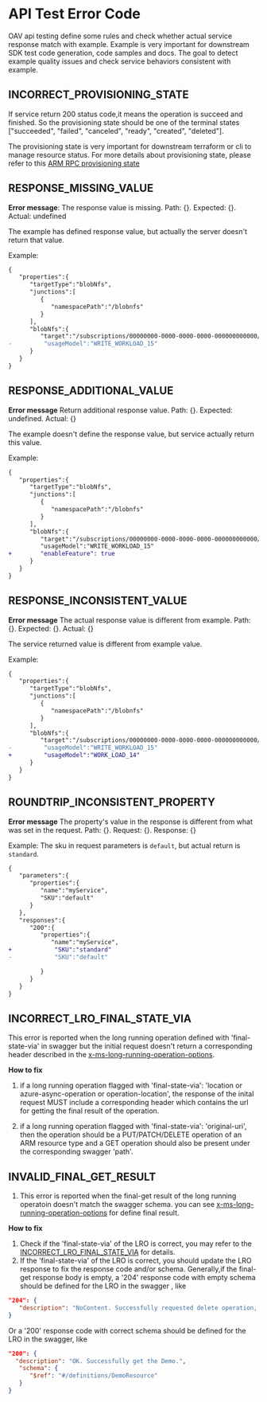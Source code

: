 <!--
 Copyright (c) 2021 Microsoft Corporation

 This software is released under the MIT License.
 https://opensource.org/licenses/MIT
-->

# API Test Error Code

OAV api testing define some rules and check whether actual service response match with example. Example is very important for downstream SDK test code generation, code samples and docs. The goal to detect example quality issues and check service behaviors consistent with example.

## INCORRECT_PROVISIONING_STATE

If service return 200 status code,it means the operation is succeed and finished. So the provisioning state should be one of the terminal states ["succeeded", "failed", "canceled", "ready", "created", "deleted"].

The provisioning state is very important for downstream terraform or cli to manage resource status. For more details about provisioning state, please refer to this [ARM RPC provisioning state](https://github.com/Azure/azure-resource-manager-rpc/blob/master/v1.0/async-api-reference.md#provisioningstate-property)

## RESPONSE_MISSING_VALUE

**Error message**: The response value is missing. Path: {}. Expected: {}. Actual: undefined

The example has defined response value, but actually the server doesn't return that value.

Example:

```diff
{
   "properties":{
      "targetType":"blobNfs",
      "junctions":[
         {
            "namespacePath":"/blobnfs"
         }
      ],
      "blobNfs":{
         "target":"/subscriptions/00000000-0000-0000-0000-000000000000/resourceGroups/scgroup/providers/Microsoft.Storage/storageAccounts/blofnfs/blobServices/default/containers/blobnfs",
-         "usageModel":"WRITE_WORKLOAD_15"
      }
   }
}
```

## RESPONSE_ADDITIONAL_VALUE

**Error message** Return additional response value. Path: {}. Expected: undefined. Actual: {}

The example doesn't define the response value, but service actually return this value.

Example:

```diff
{
   "properties":{
      "targetType":"blobNfs",
      "junctions":[
         {
            "namespacePath":"/blobnfs"
         }
      ],
      "blobNfs":{
         "target":"/subscriptions/00000000-0000-0000-0000-000000000000/resourceGroups/scgroup/providers/Microsoft.Storage/storageAccounts/blofnfs/blobServices/default/containers/blobnfs",
         "usageModel":"WRITE_WORKLOAD_15"
+        "enableFeature": true
      }
   }
}
```

## RESPONSE_INCONSISTENT_VALUE

**Error message** The actual response value is different from example. Path: {}. Expected: {}. Actual: {}

The service returned value is different from example value.

Example:

```diff
{
   "properties":{
      "targetType":"blobNfs",
      "junctions":[
         {
            "namespacePath":"/blobnfs"
         }
      ],
      "blobNfs":{
         "target":"/subscriptions/00000000-0000-0000-0000-000000000000/resourceGroups/scgroup/providers/Microsoft.Storage/storageAccounts/blofnfs/blobServices/default/containers/blobnfs",
-         "usageModel":"WRITE_WORKLOAD_15"
+         "usageModel":"WORK_LOAD_14"
      }
   }
}
```

## ROUNDTRIP_INCONSISTENT_PROPERTY

**Error message** The property's value in the response is different from what was set in the request. Path: {}. Request: {}. Response: {}

Example: The sku in request parameters is `default`, but actual return is `standard`.

```diff
{
   "parameters":{
      "properties":{
         "name":"myService",
         "SKU":"default"
      }
   },
   "responses":{
      "200":{
         "properties":{
            "name":"myService",
+            "SKU":"standard"
-            "SKU":"default"

         }
      }
   }
}

```

## INCORRECT_LRO_FINAL_STATE_VIA

This error is reported when the long running operation defined with 'final-state-via' in swagger but the initial request doesn't return a corresponding header described in the [x-ms-long-running-operation-options](https://github.com/Azure/autorest/blob/main/docs/extensions/readme.md#x-ms-long-running-operation).

**How to fix**
1. if a long running operation flagged with 'final-state-via': 'location or azure-async-operation or operation-location', the response of the inital request MUST include a corresponding header which contains the url for getting the final result of the operation.

1. if a long running operation flagged with 'final-state-via': 'original-uri', then the operation should be a PUT/PATCH/DELETE operation of an ARM resource type and a GET operation should also be present under the corresponding swagger 'path'.


## INVALID_FINAL_GET_RESULT

1. This error is reported when the final-get result of the long running operatoin doesn't match the swagger schema. you can see [x-ms-long-running-operation-options](https://github.com/Azure/autorest/blob/main/docs/extensions/readme.md#x-ms-long-running-operation) for define final result.

**How to fix**
1. Check if the 'final-state-via' of the LRO is correct, you may refer to the [INCORRECT_LRO_FINAL_STATE_VIA](./ErrorCodeReference.md#incorrect_lro_final_state_via) for details.
2. If the 'final-state-via' of the LRO is correct, you should update the LRO response to fix the response code and/or schema.
 Generally,if the final-get response body is empty, a '204' response code with empty schema should be defined for the LRO in the swagger , like
``` json
"204": {
   "description": "NoContent. Successfully requested delete operation, but the response is intentionally empty."
}
```
   Or a '200' response code with correct schema should be defined for the LRO in the swagger, like
``` json
"200": {
  "description": "OK. Successfully get the Demo.",
   "schema": {
      "$ref": "#/definitions/DemoResource"
   }
}
```
